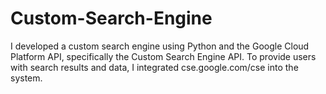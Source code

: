 # Custom-Search-Engine
I developed a custom search engine using Python and the Google Cloud Platform API, specifically the Custom Search Engine API. To provide users with search results and data, I integrated cse.google.com/cse into the system.
